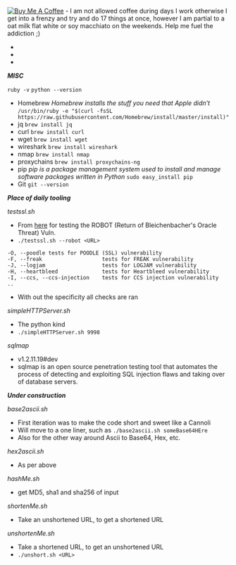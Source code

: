 <a href="https://www.buymeacoffee.com/lVxF4qWHE" target="_blank"><img src="https://www.buymeacoffee.com/assets/img/custom_images/yellow_img.png" alt="Buy Me A Coffee" style="height: auto !important;width: auto !important;" ></a> - I am not allowed coffee during days I work otherwise I get into a frenzy and try and do 17 things at once, however I am partial to a oat milk flat white or soy macchiato on the weekends. Help me fuel the addiction ;)

*
*
* 

***MISC***

`ruby -v` 
`python --version` 
- Homebrew 
*Homebrew installs the stuff you need that Apple didn’t* 
`/usr/bin/ruby -e "$(curl -fsSL https://raw.githubusercontent.com/Homebrew/install/master/install)"`
- jq 
`brew install jq` 
- curl 
`brew install curl` 
- wget 
`brew install wget` 
- wireshark 
`brew install wireshark` 
- nmap 
`brew install nmap` 
- proxychains 
`brew install proxychains-ng` 
- pip 
*pip is a package management system used to install and manage software packages written in Python* 
`sudo easy_install pip` 
- Git 
`git --version` 

***Place of daily tooling***

*testssl.sh*
- From [here](https://testssl.sh/bleichenbacher/) for testing the ROBOT (Return of Bleichenbacher's Oracle Threat) Vuln.
- `./testssl.sh --robot <URL>`
```
-O, --poodle tests for POODLE (SSL) vulnerability
-F, --freak                   tests for FREAK vulnerability
-J, --logjam                  tests for LOGJAM vulnerability
-H, --heartbleed              tests for Heartbleed vulnerability
-I, --ccs, --ccs-injection    tests for CCS injection vulnerability
..
```
- With out the specificity all checks are ran

*simpleHTTPServer.sh*
- The python kind
- `./simpleHTTPServer.sh 9998`

*sqlmap*
- v1.2.11.19#dev
- sqlmap is an open source penetration testing tool that automates the process of detecting and exploiting SQL injection flaws and taking over of database servers.


***Under construction***

*base2ascii.sh*
- First iteration was to make the code short and sweet like a Cannoli
- Will move to a one liner, such as `./base2ascii.sh someBase64HEre`
- Also for the other way around Ascii to Base64, Hex, etc.

*hex2ascii.sh*
- As per above

*hashMe.sh*
- get MD5, sha1 and sha256 of input

*shortenMe.sh*
- Take an unshortened URL, to get a shortened URL

*unshortenMe.sh*
- Take a shortened URL, to get an unshortened URL
- `./unshort.sh <URL>`


